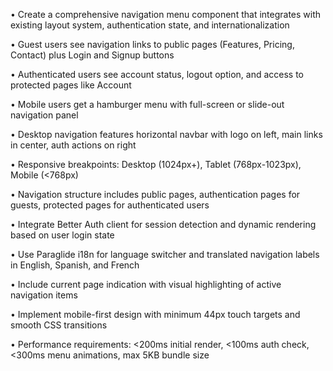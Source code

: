 • Create a comprehensive navigation menu component that integrates with existing layout system, authentication state, and internationalization

• Guest users see navigation links to public pages (Features, Pricing, Contact) plus Login and Signup buttons

• Authenticated users see account status, logout option, and access to protected pages like Account

• Mobile users get a hamburger menu with full-screen or slide-out navigation panel

• Desktop navigation features horizontal navbar with logo on left, main links in center, auth actions on right

• Responsive breakpoints: Desktop (1024px+), Tablet (768px-1023px), Mobile (<768px)

• Navigation structure includes public pages, authentication pages for guests, protected pages for authenticated users

• Integrate Better Auth client for session detection and dynamic rendering based on user login state

• Use Paraglide i18n for language switcher and translated navigation labels in English, Spanish, and French

• Include current page indication with visual highlighting of active navigation items

• Implement mobile-first design with minimum 44px touch targets and smooth CSS transitions

• Performance requirements: <200ms initial render, <100ms auth check, <300ms menu animations, max 5KB bundle size